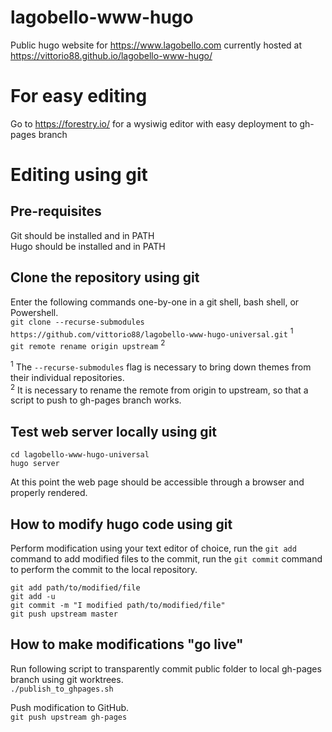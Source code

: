 # lagobello-www-hugo
Public hugo website for https://www.lagobello.com currently hosted at https://vittorio88.github.io/lagobello-www-hugo/  


# For easy editing
Go to https://forestry.io/ for a wysiwig editor with easy deployment to gh-pages branch  

# Editing using git
## Pre-requisites
Git should be installed and in PATH  
Hugo should be installed and in PATH  

## Clone the repository using git
Enter the following commands one-by-one in a git shell, bash shell, or Powershell.  
`git clone --recurse-submodules https://github.com/vittorio88/lagobello-www-hugo-universal.git`  <sup>1</sup>  
`git remote rename origin upstream`  <sup>2</sup>  

<sup>1</sup> The `--recurse-submodules` flag is necessary to bring down themes from their individual repositories.  
<sup>2</sup> It is necessary to rename the remote from origin to upstream, so that a script to push to gh-pages branch works.    

## Test web server locally using git
`cd lagobello-www-hugo-universal`  
`hugo server`  

At this point the web page should be accessible through a browser and properly rendered.  

## How to modify hugo code using git
Perform modification using your text editor of choice, run the `git add` command to add modified files to the commit, run the `git commit` command to perform the commit to the local repository.  

`git add path/to/modified/file`  
`git add -u`  
`git commit -m "I modified path/to/modified/file"`  
`git push upstream master`  

## How to make modifications "go live"
Run following script to transparently commit public folder to local gh-pages branch using git worktrees.  
`./publish_to_ghpages.sh`  

Push modification to GitHub.  
`git push upstream gh-pages`  
